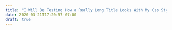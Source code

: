```yaml
---
title: "I Will Be Testing How a Really Long Title Looks With My Css Stylings That I Use"
date: 2020-03-21T17:20:57-07:00
draft: true
---
```


